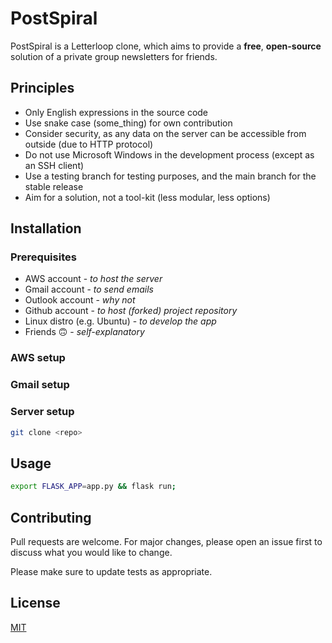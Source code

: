 # PostSpiral

PostSpiral is a Letterloop clone, which aims to provide a **free**, **open-source** solution of a private group newsletters for friends.

## Principles

- Only English expressions in the source code
- Use snake case (some_thing) for own contribution
- Consider security, as any data on the server can be accessible from outside (due to HTTP protocol)
- Do not use Microsoft Windows in the development process (except as an SSH client)
- Use a testing branch for testing purposes, and the main branch for the stable release
- Aim for a solution, not a tool-kit (less modular, less options)

## Installation

### Prerequisites

- AWS account - *to host the server*
- Gmail account - *to send emails*
- Outlook account - *why not*
- Github account - *to host (forked) project repository*
- Linux distro (e.g. Ubuntu) - *to develop the app*
- Friends 🙃 - *self-explanatory*

### AWS setup

### Gmail setup

### Server setup

```bash
git clone <repo>
```

## Usage

```bash
export FLASK_APP=app.py && flask run;
```

## Contributing

Pull requests are welcome. For major changes, please open an issue first
to discuss what you would like to change.

Please make sure to update tests as appropriate.

## License

[MIT](https://choosealicense.com/licenses/mit/)

